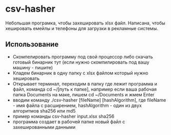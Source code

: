 # csv-hasher
Небольшая програмка, чтобы захешировать xlsx файл.
Написана, чтобы хешировать емейлы и телефоны для загрузки в рекламные системы.

## Использование
- Скомпелировать программу под свой процессор либо скачать готовый бинарник тут (если нужно скомпилировать под вашу машину - пишите)
- Кладем бинарник в одну папку с xlsx файлом который нужно хешировать
- Открывает терминал, переходим в папку где лежит программа и файл, команда cd ~/[путь к папке], например если ваша рабочая папка Documents на маке, пишем cd ~/Documents и жмем Enter
- вводим команду ./csv-hasher [fileName] [hashAlgorithm], где fileName - имя файла с расширением, hashAlgorithm - один из двух алгоритмов sha256 или md5
- пример команды csv-hasher input.xlsx sha256
- программа создает в рабочей папке новый файл с захешированными данными
